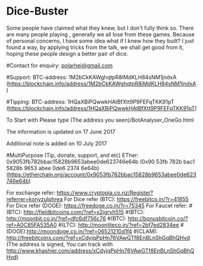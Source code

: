 # Dice-Buster
Some people have claimed what they knew, but I don't fully think so.
There are many people playing , generally we all lose from these games. Because of personal concerns, I have some idea what if I knew how they built?
I just found a way, by applying tricks from the talk, we shall get good from it, hoping these people design a better pair of dice.

#Contact for enquiry:
polarhei@gmail.com

#Support: BTC-address: 1M2bCkKAWghqtpR8iMdKLH84sNM1jndxA (https://blockchain.info/address/1M2bCkKAWghqtpR8iMdKLH84sNM1jndxA)

#Tipping: BTC-address: 1HQaXBiPQwwkHAtBfXtt9P9FEFqTKK91pT (https://blockchain.info/address/1HQaXBiPQwwkHAtBfXtt9P9FEFqTKK91pT)

To Start with Please type (The address you seen)/BotAnalyser_OneGo.html

The information is updated on 17 June 2017

Additional note is added on 10 July 2017

#MultiPurpose (Tip, donate, support, and etc) ETher: 0x9053fb782bbac15828b9653abee0de623746e64b (0x90 53fb 782b bac1 5828b 9653 abee 0de6 2374 6e64b) (https://etherchain.org/account/0x9053fb782bbac15828b9653abee0de623746e64b)

For exchange refer: https://www.cryptopia.co.nz/Register?referrer=konyzulphrea 
For Dice refer (BTC): https://freebitco.in/?r=41855 
For Dice refer (DOGE): https://freedoge.co.in/?r=75345 
For Faucet refer: 
#(BTC): http://fieldbitcoins.com/?ref=x2jgryh515 
#(BTC): http://moonbit.co.in/?ref=dfc6df756c76 
#(BTC): http://bonusbitcoin.co/?ref=A0C85FA535A0 
#(LTC): http://moonliteco.in/?ref=2bf7ed2834ee 
#(DOGE):http://moondoge.co.in/?ref=06521210d1f4 
#(CLAM): http://freebitcoins.com/?ref=xCdyjqPpHn76VAwGTf8EnBLnShGqBhQHvd (The address is signed, You can track with http://www.khashier.com/address/xCdyjqPpHn76VAwGTf8EnBLnShGqBhQHvd)
